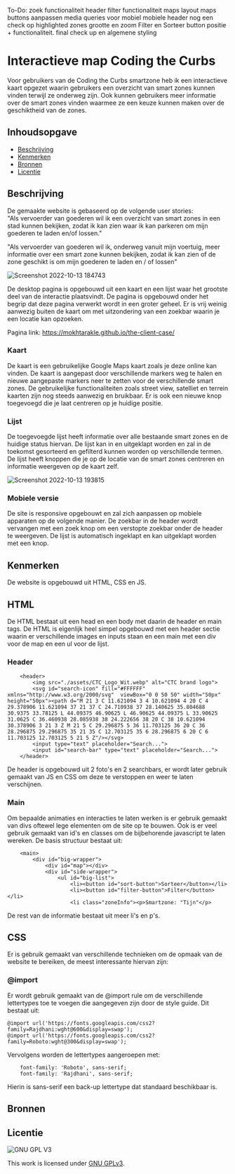 To-Do:
zoek functionaliteit header
filter functionaliteit maps
layout maps buttons aanpassen
media queries voor mobiel
mobiele header
nog een check op highlighted zones grootte en zoom
Filter en Sorteer button positie + functionaliteit.
final check up en algemene styling

# Interactieve map Coding the Curbs
Voor gebruikers van de Coding the Curbs smartzone heb ik een interactieve kaart opgezet waarin gebruikers een overzicht van smart zones kunnen vinden terwijl ze onderweg zijn. Ook kunnen gebruikers meer informatie over de smart zones vinden waarmee ze een keuze kunnen maken over de geschiktheid van de zones.

## Inhoudsopgave

  * [Beschrijving](#beschrijving)
  * [Kenmerken](#kenmerken)
  * [Bronnen](#bronnen)
  * [Licentie](#licentie)

## Beschrijving
De gemaakte website is gebaseerd op de volgende user stories:  
"Als vervoerder van goederen wil ik een overzicht van smart zones in een stad kunnen bekijken, zodat ik kan zien waar ik kan parkeren om mijn goederen te laden en/of lossen."

"Als vervoerder van goederen wil ik, onderweg vanuit mijn voertuig, meer informatie over een smart zone kunnen bekijken, zodat ik kan zien of de zone geschikt is om mijn goederen te laden en / of lossen"

![Screenshot 2022-10-13 184743](https://user-images.githubusercontent.com/45001009/195660437-11dc123b-e86f-4af3-bb24-0c02e5665206.png)

De desktop pagina is opgebouwd uit een kaart en een lijst waar het grootste deel van de interactie plaatsvindt. De pagina is opgebouwd onder het begrip dat deze pagina verwerkt wordt in een groter geheel. Er is vrij weinig aanwezig buiten de kaart om met uitzondering van een zoekbar waarin je een locatie kan opzoeken.  

Pagina link: https://mokhtarakle.github.io/the-client-case/

### Kaart
De kaart is een gebruikelijke Google Maps kaart zoals je deze online kan vinden. De kaart is aangepast door verschillende markers weg te halen en nieuwe aangepaste markers neer te zetten voor de verschillende smart zones. De gebruikelijke functionaliteiten zoals street view, satelliet en terrein kaarten zijn nog steeds aanwezig en bruikbaar. Er is ook een nieuwe knop toegevoegd die je laat centreren op je huidige positie.

### Lijst
De toegevoegde lijst heeft informatie over alle bestaande smart zones en de huidige status hiervan. De lijst kan in en uitgeklapt worden en zal in de toekomst gesorteerd en gefilterd kunnen worden op verschillende termen. De lijst heeft knoppen die je op de locatie van de smart zones centreren en informatie weergeven op de kaart zelf.

![Screenshot 2022-10-13 193815](https://user-images.githubusercontent.com/45001009/195667152-e9fd716a-ca91-4148-990e-bc8bc53abfca.png)

### Mobiele versie
De site is responsive opgebouwt en zal zich aanpassen op mobiele apparaten op de volgende manier. De zoekbar in de header wordt vervangen met een zoek knop om een verstopte zoekbar onder de header te weergeven. De lijst is automatisch ingeklapt en kan uitgeklapt worden met een knop.

## Kenmerken
<!-- Bij Kenmerken staat welke technieken zijn gebruikt en hoe. Wat is de HTML structuur? Wat zijn de belangrijkste dingen in CSS? Wat is er met Javascript gedaan en hoe? Misschien heb je een framwork of library gebruikt? -->
De website is opgebouwd uit HTML, CSS en JS.

## HTML
De HTML bestaat uit een head en een body met daarin de header en main tags. De HTML is eigenlijk heel simpel opgebouwd met een header sectie waarin er verschillende images en inputs staan en een main met een div voor de map en een ul voor de lijst.

### Header

```
    <header>
        <img src="./assets/CTC_Logo_Wit.webp" alt="CTC brand logo">
        <svg id="search-icon" fill="#FFFFFF" xmlns="http://www.w3.org/2000/svg"  viewBox="0 0 50 50" width="50px" height="50px"><path d="M 21 3 C 11.621094 3 4 10.621094 4 20 C 4 29.378906 11.621094 37 21 37 C 24.710938 37 28.140625 35.804688 30.9375 33.78125 L 44.09375 46.90625 L 46.90625 44.09375 L 33.90625 31.0625 C 36.460938 28.085938 38 24.222656 38 20 C 38 10.621094 30.378906 3 21 3 Z M 21 5 C 29.296875 5 36 11.703125 36 20 C 36 28.296875 29.296875 35 21 35 C 12.703125 35 6 28.296875 6 20 C 6 11.703125 12.703125 5 21 5 Z"/></svg>
        <input type="text" placeholder="Search...">
        <input id="search-bar" type="text" placeholder="Search...">
    </header>
```

De header is opgebouwd uit 2 foto's en 2 searchbars, er wordt later gebruik gemaakt van JS en CSS om deze te verstoppen en weer te laten verschijnen.

### Main
Om bepaalde animaties en interacties te laten werken is er gebruik gemaakt van divs oftewel lege elementen om de site op te bouwen. Ook is er veel gebruik gemaakt van id's en classes om de bijbehorende javascript te laten wereken. De basis structuur bestaat uit:

```
    <main>
        <div id="big-wrapper">
            <div id="map"></div>
            <div id="side-wrapper">
                <ul id="big-list">
                    <li><button id="sort-button">Sorteer</button></li>
                    <li><button id="filter-button">Filter</button></li>
                    <li class="zoneInfo"><p>Smartzone: "Tijn"</p>
```

De rest van de informatie bestaat uit meer li's en p's.

## CSS
Er is gebruik gemaakt van verschillende technieken om de opmaak van de website te bereiken, de meest interessante  hiervan zijn:

### @import
Er wordt gebruik gemaakt van de @import rule om de verschillende lettertypes toe te voegen die aangegeven zijn door de style guide. Dit bestaat uit:

```
@import url('https://fonts.googleapis.com/css2?family=Rajdhani:wght@600&display=swap');
@import url('https://fonts.googleapis.com/css2?family=Roboto:wght@300&display=swap');
```

Vervolgens worden de lettertypes aangeroepen met:

```
    font-family: 'Roboto', sans-serif;
    font-family: 'Rajdhani', sans-serif;
```

Hierin is sans-serif een back-up lettertype dat standaard beschikbaar is.
## Bronnen

## Licentie

![GNU GPL V3](https://www.gnu.org/graphics/gplv3-127x51.png)

This work is licensed under [GNU GPLv3](./LICENSE).

